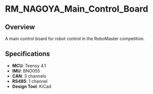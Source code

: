 # RM_NAGOYA_Main_Control_Board

## Overview
A main control board for robot control in the RoboMaster competition.

## Specifications
- **MCU**: Teensy 4.1  
- **IMU**: BNO055  
- **CAN**: 3 channels  
- **RS485**: 1 channel  
- **Design Tool**: KiCad  
